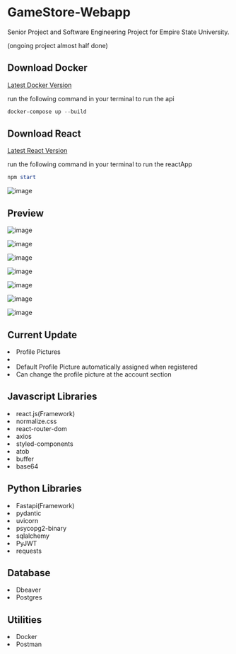# GameStore-Webapp

Senior Project and Software Engineering Project for Empire State University.

(ongoing project almost half done)

## Download Docker

<a href="https://www.docker.com/products/docker-desktop/">Latest Docker Version</a>

run the following command in your terminal to run the api

```ps1
docker-compose up --build

```

## Download React

<a href="https://nodejs.org/en/download">Latest React Version</a>

run the following command in your terminal to run the reactApp

```ps1
npm start
```

![image](https://user-images.githubusercontent.com/96385473/235374030-2b310ef1-fba7-4fd0-ba7c-8178db862514.png)

## Preview

![image](https://user-images.githubusercontent.com/96385473/235378858-5fd5ad29-6ec3-4ac8-80e9-2d79ec21a9e2.png)

![image](https://user-images.githubusercontent.com/96385473/235378866-52be24fc-3a3f-41f2-b625-c14e981d818d.png)

![image](https://user-images.githubusercontent.com/96385473/235378928-6f4d2d61-04cf-425d-a039-0b6aff1428c7.png)

![image](https://user-images.githubusercontent.com/96385473/235370483-e2e667c9-43ae-42d1-989d-20635f19b87b.png)

![image](https://user-images.githubusercontent.com/96385473/236502500-87772010-d34f-49de-9cd3-ff793ed09bfb.png)

![image](https://user-images.githubusercontent.com/96385473/236695498-dcd7c7b2-590c-4c64-8bd6-cbbb6100deac.png)

![image](https://user-images.githubusercontent.com/96385473/236903926-b60ca4b4-020d-4bbd-a494-675bb47a1eb4.png)

## Current Update

<li>Profile Pictures<li>
<li>Default Profile Picture automatically assigned when registered</li>
<li>Can change the profile picture at the account section</li>

## Javascript Libraries

<li>react.js(Framework)</li>
<li>normalize.css</li>
<li>react-router-dom</li>
<li>axios</li>
<li>styled-components</li>
<li>atob</li>
<li>buffer</li>
<li>base64</li>

## Python Libraries

<li>Fastapi(Framework)</li>
<li>pydantic</li>
<li>uvicorn</li>
<li>psycopg2-binary</li>
<li>sqlalchemy</li>
<li>PyJWT</li>
<li>requests</li>

## Database

<li>Dbeaver</li>
<li>Postgres</li>

## Utilities

<li>Docker</li>
<li>Postman</li>

